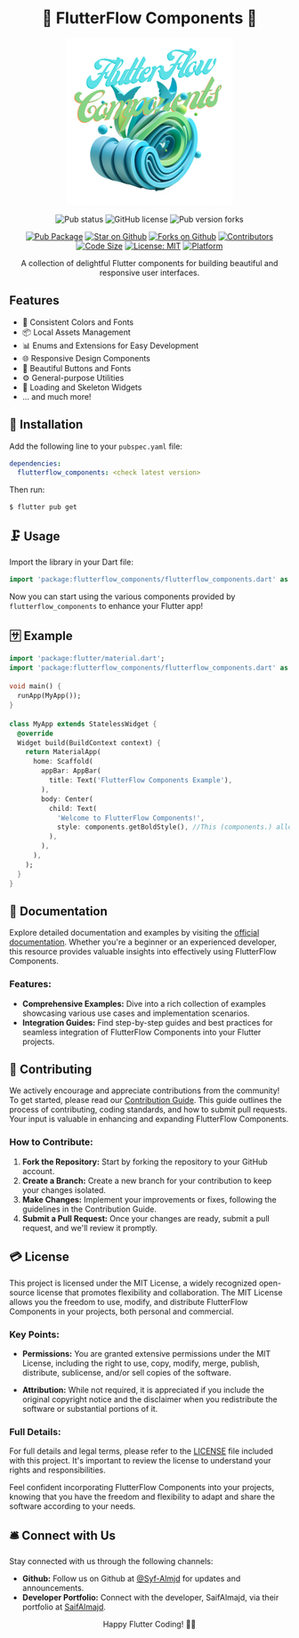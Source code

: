<h1 align="center">🎨 FlutterFlow Components 🚀</h1>
<p align="center">
  <img src="https://github.com/Syf-Almjd/flutterflow_components/blob/master/assets/logo.png?raw=true" alt="Library Logo" width="300">
</p>


<div align="center"> 

![Pub status](https://img.shields.io/badge/STATUS-WIP-orange?style=for-the-badge&amp;color=blue)
![GitHub license](https://img.shields.io/github/license/Syf-Almjd/flutterflow_components?style=for-the-badge)
![Pub version forks](https://img.shields.io/pub/v/flutterflow_components?style=for-the-badge)

[![Pub Package](https://img.shields.io/pub/v/flutterflow_components?label=Pub&logo=dart)](https://pub.dev/packages/flutterflow_components)
[![Star on Github](https://img.shields.io/github/stars/Syf-almjd/flutterflow_components.svg?style=flat&logo=github&colorB=deeppink&label=Stars)](https://github.com/Syf-Almjd/flutterflow_components)
[![Forks on Github](https://img.shields.io/github/forks/Syf-almjd/flutterflow_components?style=flat&logo=github&colorB=deeppink&label=Forks&logo=github)](https://github.com/Syf-Almjd/flutterflow_components)
[![Contributors](https://img.shields.io/github/contributors/Syf-almjd/flutterflow_components.svg?style=flat&logo=github&colorB=yellow&label=Contributors)](https://github.com/Syf-Almjd/flutterflow_components)
[![Code Size](https://img.shields.io/github/languages/code-size/Syf-almjd/flutterflow_components?logo=github&color=blue&label=Size)](https://github.com/Syf-Almjd/flutterflow_components)
[![License: MIT](https://img.shields.io/github/license/Syf-almjd/flutterflow_components?label=License&color=red&logo=Leanpub)](https://opensource.org/licenses/MIT)
[![Platform](https://img.shields.io/badge/Platform-Android%20|%20iOS%20-blue.svg?logo=flutter)](https://pub.dev/packages/flutterflow_components)

</div>


<p align="center">
  A collection of delightful Flutter components for building beautiful and responsive user interfaces.
</p>


## Features

- 🎨 Consistent Colors and Fonts
- 📦 Local Assets Management
- 📊 Enums and Extensions for Easy Development
- 🌐 Responsive Design Components
- 🌈 Beautiful Buttons and Fonts
- ⚙️ General-purpose Utilities
- 🚀 Loading and Skeleton Widgets
- ... and much more!

## 📗 Installation

Add the following line to your `pubspec.yaml` file:

```yaml
dependencies:
  flutterflow_components: <check latest version>
```

Then run:

```bash
$ flutter pub get
```

## 🗜️ Usage

Import the library in your Dart file:

```dart
import 'package:flutterflow_components/flutterflow_components.dart' as components;
```

Now you can start using the various components provided by `flutterflow_components` to enhance your Flutter app!

## 🈂️ Example

```dart
import 'package:flutter/material.dart';
import 'package:flutterflow_components/flutterflow_components.dart' as components;

void main() {
  runApp(MyApp());
}

class MyApp extends StatelessWidget {
  @override
  Widget build(BuildContext context) {
    return MaterialApp(
      home: Scaffold(
        appBar: AppBar(
          title: Text('FlutterFlow Components Example'),
        ),
        body: Center(
          child: Text(
            'Welcome to FlutterFlow Components!',
            style: components.getBoldStyle(), //This (components.) allows you to access all components
          ),
        ),
      ),
    );
  }
}
```


## 🧾 Documentation

Explore detailed documentation and examples by visiting the [official documentation](https://pub.dev/packages/flutterflow_components/example). Whether you're a beginner or an experienced developer, this resource provides valuable insights into effectively using FlutterFlow Components.

### Features:

- **Comprehensive Examples:** Dive into a rich collection of examples showcasing various use cases and implementation scenarios.
- **Integration Guides:** Find step-by-step guides and best practices for seamless integration of FlutterFlow Components into your Flutter projects.


## 🤙 Contributing

We actively encourage and appreciate contributions from the community! To get started, please read our [Contribution Guide](https://github.com/Syf-Almjd/flutterflow_components/issues). This guide outlines the process of contributing, coding standards, and how to submit pull requests. Your input is valuable in enhancing and expanding FlutterFlow Components.

### How to Contribute:

1. **Fork the Repository:** Start by forking the repository to your GitHub account.
2. **Create a Branch:** Create a new branch for your contribution to keep your changes isolated.
3. **Make Changes:** Implement your improvements or fixes, following the guidelines in the Contribution Guide.
4. **Submit a Pull Request:** Once your changes are ready, submit a pull request, and we'll review it promptly.


## 💳 License

This project is licensed under the MIT License, a widely recognized open-source license that promotes flexibility and collaboration. The MIT License allows you the freedom to use, modify, and distribute FlutterFlow Components in your projects, both personal and commercial.

### Key Points:

- **Permissions:** You are granted extensive permissions under the MIT License, including the right to use, copy, modify, merge, publish, distribute, sublicense, and/or sell copies of the software.

- **Attribution:** While not required, it is appreciated if you include the original copyright notice and the disclaimer when you redistribute the software or substantial portions of it.

### Full Details:

For full details and legal terms, please refer to the [LICENSE](LICENSE) file included with this project. It's important to review the license to understand your rights and responsibilities.

Feel confident incorporating FlutterFlow Components into your projects, knowing that you have the freedom and flexibility to adapt and share the software according to your needs.


## 🛎️ Connect with Us

Stay connected with us through the following channels:

- **Github:** Follow us on Github at [@Syf-Almjd](https://github.com/Syf-Almjd) for updates and announcements.
- **Developer Portfolio:** Connect with the developer, SaifAlmajd, via their portfolio at [SaifAlmajd](https://saifalmajd.web.app/).

<p align="center">Happy Flutter Coding! 🚀✨</p>


